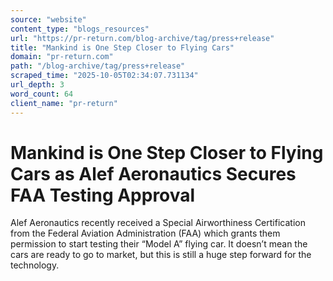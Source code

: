 ```yaml
---
source: "website"
content_type: "blogs_resources"
url: "https://pr-return.com/blog-archive/tag/press+release"
title: "Mankind is One Step Closer to Flying Cars"
domain: "pr-return.com"
path: "/blog-archive/tag/press+release"
scraped_time: "2025-10-05T02:34:07.731134"
url_depth: 3
word_count: 64
client_name: "pr-return"
---
```


# Mankind is One Step Closer to Flying Cars as Alef Aeronautics Secures FAA Testing Approval

Alef Aeronautics recently received a Special Airworthiness Certification from the Federal Aviation Administration (FAA) which grants them permission to start testing their “Model A” flying car. It doesn’t mean the cars are ready to go to market, but this is still a huge step forward for the technology.